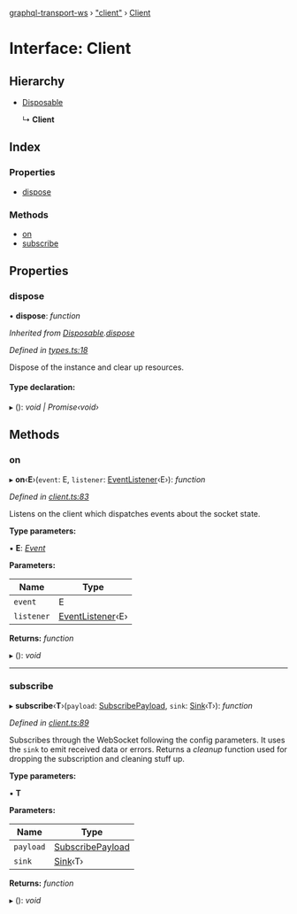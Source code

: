 [graphql-transport-ws](../README.md) › ["client"](../modules/_client_.md) › [Client](_client_.client.md)

# Interface: Client

## Hierarchy

* [Disposable](_types_.disposable.md)

  ↳ **Client**

## Index

### Properties

* [dispose](_client_.client.md#dispose)

### Methods

* [on](_client_.client.md#on)
* [subscribe](_client_.client.md#subscribe)

## Properties

###  dispose

• **dispose**: *function*

*Inherited from [Disposable](_types_.disposable.md).[dispose](_types_.disposable.md#dispose)*

*Defined in [types.ts:18](https://github.com/enisdenjo/graphql-transport-ws/blob/e35a1ac/src/types.ts#L18)*

Dispose of the instance and clear up resources.

#### Type declaration:

▸ (): *void | Promise‹void›*

## Methods

###  on

▸ **on**‹**E**›(`event`: E, `listener`: [EventListener](../modules/_client_.md#eventlistener)‹E›): *function*

*Defined in [client.ts:83](https://github.com/enisdenjo/graphql-transport-ws/blob/e35a1ac/src/client.ts#L83)*

Listens on the client which dispatches events about the socket state.

**Type parameters:**

▪ **E**: *[Event](../modules/_client_.md#event)*

**Parameters:**

Name | Type |
------ | ------ |
`event` | E |
`listener` | [EventListener](../modules/_client_.md#eventlistener)‹E› |

**Returns:** *function*

▸ (): *void*

___

###  subscribe

▸ **subscribe**‹**T**›(`payload`: [SubscribePayload](_message_.subscribepayload.md), `sink`: [Sink](_types_.sink.md)‹T›): *function*

*Defined in [client.ts:89](https://github.com/enisdenjo/graphql-transport-ws/blob/e35a1ac/src/client.ts#L89)*

Subscribes through the WebSocket following the config parameters. It
uses the `sink` to emit received data or errors. Returns a _cleanup_
function used for dropping the subscription and cleaning stuff up.

**Type parameters:**

▪ **T**

**Parameters:**

Name | Type |
------ | ------ |
`payload` | [SubscribePayload](_message_.subscribepayload.md) |
`sink` | [Sink](_types_.sink.md)‹T› |

**Returns:** *function*

▸ (): *void*
